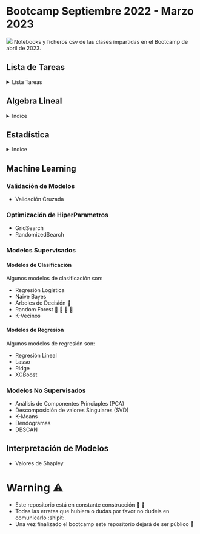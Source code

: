 # Bootcamp Septiembre 2022 - Marzo 2023
![](https://masterdatascience.online/wp-content/uploads/2020/02/706-1024x671.jpg)
Notebooks y ficheros csv de las clases impartidas en el Bootcamp de abril de 2023.

## Lista de Tareas
<details><summary>Lista Tareas </summary>
<p>

- [x] Algebra Lineal
    * [notebook](https://github.com/DanielMontesSerrano/Bootcamp_Abril2023/blob/master/Algebra_Lineal/Clase%20Algebra%20Lineal.ipynb)
- [x] Programación
    - [Enunciados](https://github.com/DanielMontesSerrano/Bootcamp_Abril2023/blob/master/Programacion/Enunciados/Ejercicio%20Repaso.ipynb)
    - [Solución](https://github.com/DanielMontesSerrano/Bootcamp_Abril2023/blob/master/Programacion/Soluciones/Ejercicio%20Repaso.ipynb)
- [x] Librerías
    - [Matplotlib](https://github.com/DanielMontesSerrano/Bootcamp_Abril2023/blob/master/Librerias/Matplotlib/matplotlib.ipynb)
    - [Numpy](https://github.com/DanielMontesSerrano/Bootcamp_Abril2023/blob/master/Librerias/Numpy/Numpy.ipynb)
    - [Pandas](https://github.com/DanielMontesSerrano/Bootcamp_Abril2023/tree/master/Librerias/Pandas)
- [ ] Estadística :construction_worker:
- [ ] Modelos Supervisados
- [ ] Modelos No Supervisados
- [ ] Series Temporales
- [ ] NLP
</p>
</details>


## Algebra Lineal 
<details><summary>Indice</summary>
<p>

- [x] Determinantes 
- [x] Inversa de Matrices
- [x] Sistema de Ecuaciones
</p>
</details>

## Estadística
<details><summary>Indice</summary>
<p>

* [ ] Estadística Descriptiva
* [ ] Series Cronológicas
* [ ] Intervalos de Confianza
</p>
</details>

## Machine Learning
### Validación de Modelos
* Validación Cruzada
### Optimización de HiperParametros
* GridSearch
* RandomizedSearch

### Modelos Supervisados
#### Modelos de Clasificación
Algunos modelos de clasificación son:
* Regresión Logística
* Naive Bayes 
* Arboles de Decisión :evergreen_tree:
* Random Forest :palm_tree: :evergreen_tree: :deciduous_tree: :christmas_tree:
* K-Vecinos 
#### Modelos de Regresion
Algunos modelos de regresión son:
* Regresión Lineal
* Lasso
* Ridge
* XGBoost

### Modelos No Supervisados
* Análisis de Componentes Princiaples (PCA)
* Descomposición de valores Singulares (SVD)
* K-Means
* Dendogramas
* DBSCAN
## Interpretación de Modelos
* Valores de Shapley


# Warning :warning:
* Este repositorio está en constante construcción :construction_worker: :construction:
* Todas las erratas que hubiera o dudas por favor no dudeis en comunicarlo :shipit:.
* Una vez finalizado el bootcamp este repositorio dejará de ser público :ghost:
